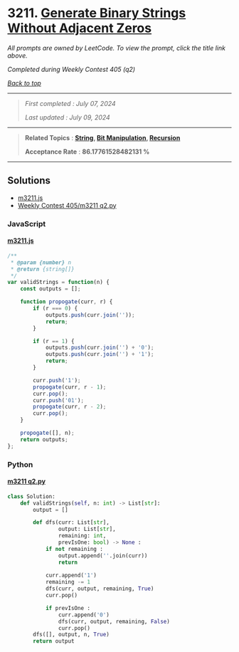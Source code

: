 # 3211. [Generate Binary Strings Without Adjacent Zeros](<https://leetcode.com/problems/generate-binary-strings-without-adjacent-zeros>)

*All prompts are owned by LeetCode. To view the prompt, click the title link above.*

*Completed during Weekly Contest 405 (q2)*

*[Back to top](<../README.md>)*

------

> *First completed : July 07, 2024*
>
> *Last updated : July 09, 2024*

------

> **Related Topics** : **[String](<by_topic/String.md>), [Bit Manipulation](<by_topic/Bit Manipulation.md>), [Recursion](<by_topic/Recursion.md>)**
>
> **Acceptance Rate** : **86.17761528482131 %**

------

## Solutions

- [m3211.js](<../my-submissions/m3211.js>)
- [Weekly Contest 405/m3211 q2.py](<../my-submissions/Weekly Contest 405/m3211 q2.py>)
### JavaScript
#### [m3211.js](<../my-submissions/m3211.js>)
```JavaScript
/**
 * @param {number} n
 * @return {string[]}
 */
var validStrings = function(n) {
    const outputs = [];

    function propogate(curr, r) {
        if (r === 0) {
            outputs.push(curr.join(''));
            return;
        }

        if (r == 1) {
            outputs.push(curr.join('') + '0');
            outputs.push(curr.join('') + '1');
            return;
        }

        curr.push('1');
        propogate(curr, r - 1);
        curr.pop();
        curr.push('01');
        propogate(curr, r - 2);
        curr.pop();
    }

    propogate([], n);
    return outputs;
};
```

### Python
#### [m3211 q2.py](<../my-submissions/Weekly Contest 405/m3211 q2.py>)
```Python
class Solution:
    def validStrings(self, n: int) -> List[str]:
        output = []

        def dfs(curr: List[str], 
                output: List[str], 
                remaining: int, 
                prevIsOne: bool) -> None :
            if not remaining :
                output.append(''.join(curr))
                return
            
            curr.append('1')
            remaining -= 1
            dfs(curr, output, remaining, True)
            curr.pop()

            if prevIsOne :
                curr.append('0')
                dfs(curr, output, remaining, False)
                curr.pop()
        dfs([], output, n, True)
        return output
```

